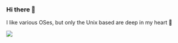 ### Hi there 🌸

I like various OSes, but only the Unix based are deep in my heart 🩷

<img src="https://github-readme-stats.vercel.app/api/top-langs/?username=MrSigma123&theme=omni&layout=compact"/>

<!--<img src="https://github-readme-stats.vercel.app/api/top-langs?username=MrSigma123&theme=omni&layout=compact"> -->

<!--<iframe width="600" height="600" src="https://ionicabizau.github.io/github-profile-languages/api.html?MrSigma123" frameborder="0"></iframe> -->

<!--
**MrSigma123/MrSigma123** is a ✨ _special_ ✨ repository because its `README.md` (this file) appears on your GitHub profile.

Here are some ideas to get you started:

- 🔭 I’m currently working on ...
- 🌱 I’m currently learning ...
- 👯 I’m looking to collaborate on ...
- 🤔 I’m looking for help with ...
- 💬 Ask me about ...
- 📫 How to reach me: ...
- 😄 Pronouns: ...
- ⚡ Fun fact: ...
-->
